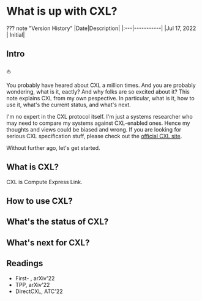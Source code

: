 # What is up with CXL?

??? note "Version History"
	|Date|Description|
	|:---|-----------|
	|Jul 17, 2022 | Initial|

## Intro

:sailboat:

You probably have heared about CXL a million times.
And you are probably wondering, what is it, eactly?
And why folks are so excited about it?
This note explains CXL from my own pespective.
In particular, what is it, how to use it, 
what's the current status, and what's next.

I'm no expert in the CXL protocol itself.
I'm just a systems researcher
who may need to compare my systems against CXL-enabled ones.
Hence my thoughts and views could be biased and wrong.
If you are looking for serious CXL specification stuff,
please check out the [official CXL site](https://www.computeexpresslink.org/).

Without further ago, let's get started.

## What is CXL?

CXL is Compute Express Link.

## How to use CXL?


## What's the status of CXL?

## What's next for CXL?


## Readings

- First- , arXiv'22
- TPP, arXiv'22
- DirectCXL, ATC'22
